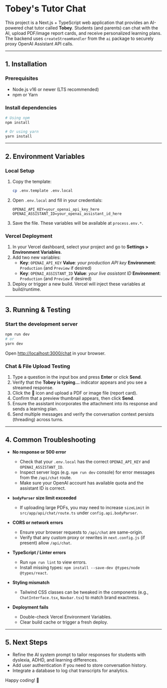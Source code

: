 # Tobey's Tutor Chat

This project is a Next.js + TypeScript web application that provides an AI-powered chat tutor called **Tobey**. Students (and parents) can chat with the AI, upload PDF/image report cards, and receive personalized learning plans. The backend uses `createStreamHandler` from the `ai` package to securely proxy OpenAI Assistant API calls.

---

## 1. Installation

### Prerequisites
- Node.js v16 or newer (LTS recommended)
- npm or Yarn

### Install dependencies
```bash
# Using npm
npm install

# Or using yarn
yarn install
```

---

## 2. Environment Variables

### Local Setup
1. Copy the template:
   ```bash
   cp .env.template .env.local
   ```
2. Open `.env.local` and fill in your credentials:
   ```dotenv
   OPENAI_API_KEY=your_openai_api_key_here
   OPENAI_ASSISTANT_ID=your_openai_assistant_id_here
   ```
3. Save the file. These variables will be available at `process.env.*`.

### Vercel Deployment
1. In your Vercel dashboard, select your project and go to **Settings > Environment Variables**.
2. Add two new variables:
   - **Key**: `OPENAI_API_KEY`
     **Value**: _your production API key_
     **Environment**: `Production` (and `Preview` if desired)
   - **Key**: `OPENAI_ASSISTANT_ID`
     **Value**: _your live assistant ID_
     **Environment**: `Production` (and `Preview` if desired)
3. Deploy or trigger a new build. Vercel will inject these variables at build/runtime.

---

## 3. Running & Testing

### Start the development server
```bash
npm run dev
# or
yarn dev
```
Open [http://localhost:3000/chat](http://localhost:3000/chat) in your browser.

### Chat & File Upload Testing
1. Type a question in the input box and press **Enter** or click **Send**.  
2. Verify that the **Tobey is typing…** indicator appears and you see a streamed response.  
3. Click the 📎 icon and upload a PDF or image file (report card).  
4. Confirm that a preview thumbnail appears, then click **Send**.  
5. Ensure the assistant incorporates the attachment into its response and sends a learning plan.
6. Send multiple messages and verify the conversation context persists (threading) across turns.

---

## 4. Common Troubleshooting

- **No response or 500 error**  
  - Check that your `.env.local` has the correct `OPENAI_API_KEY` and `OPENAI_ASSISTANT_ID`.  
  - Inspect server logs (e.g. `npm run dev` console) for error messages from the `/api/chat` route.  
  - Make sure your OpenAI account has available quota and the assistant ID is correct.

- **`bodyParser` size limit exceeded**  
  - If uploading large PDFs, you may need to increase `sizeLimit` in `src/app/api/chat/route.ts` under `config.api.bodyParser`.

- **CORS or network errors**  
  - Ensure your browser requests to `/api/chat` are same-origin.  
  - Verify that any custom proxy or rewrites in `next.config.js` (if present) allow `/api/chat`.

- **TypeScript / Linter errors**  
  - Run `npm run lint` to view errors.  
  - Install missing types: `npm install --save-dev @types/node @types/react`.

- **Styling mismatch**  
  - Tailwind CSS classes can be tweaked in the components (e.g., `ChatInterface.tsx`, `Navbar.tsx`) to match brand exactness.  

- **Deployment fails**  
  - Double-check Vercel Environment Variables.  
  - Clear build cache or trigger a fresh deploy.

---

## 5. Next Steps
- Refine the AI system prompt to tailor responses for students with dyslexia, ADHD, and learning differences.  
- Add user authentication if you need to store conversation history.  
- Integrate a database to log chat transcripts for analytics.  

Happy coding! 🚀
